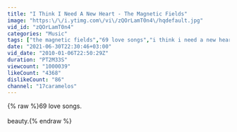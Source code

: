 ```yaml
---
title: "I Think I Need A New Heart - The Magnetic Fields"
image: "https:\/\/i.ytimg.com\/vi\/zQOrLamT0n4\/hqdefault.jpg"
vid_id: "zQOrLamT0n4"
categories: "Music"
tags: ["the magnetic fields","69 love songs","i think i need a new heart"]
date: "2021-06-30T22:30:46+03:00"
vid_date: "2010-01-06T22:50:29Z"
duration: "PT2M33S"
viewcount: "1000039"
likeCount: "4368"
dislikeCount: "86"
channel: "17caramelos"
---
```

{% raw %}69 love songs.<br /><br />beauty.{% endraw %}
